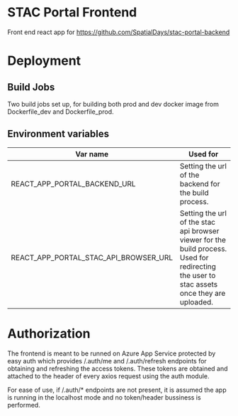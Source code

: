 # STAC Portal Frontend
Front end react app for https://github.com/SpatialDays/stac-portal-backend

# Deployment

## Build Jobs
Two build jobs set up, for building both prod and dev docker image
from Dockerfile_dev and Dockerfile_prod.

## Environment variables

| Var name| Used for |
| --- | --- |
|REACT_APP_PORTAL_BACKEND_URL| Setting the url of the backend for the build process.|
|REACT_APP_PORTAL_STAC_API_BROWSER_URL| Setting the url of the stac api browser viewer for the build process. Used for redirecting the user to stac assets once they are uploaded. |

# Authorization
The frontend is meant to be runned on Azure App Service protected by easy auth which provides /.auth/me and /.auth/refresh endpoints for
obtaining and refreshing the access tokens. These tokens are obtained 
and attached to the header of every axios request using the auth module.

For ease of use, if /.auth/* endpoints are not present, it is assumed the app is running in the localhost mode and no token/header bussiness is performed.